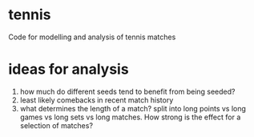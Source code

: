 # tennis
Code for modelling and analysis of tennis matches
# ideas for analysis
1. how much do different seeds tend to benefit from being seeded?
2. least likely comebacks in recent match history
3. what determines the length of a match? split into long points vs long games vs long sets vs long matches. How strong is the effect for a selection of matches?
